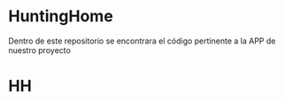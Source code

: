 # HuntingHome
Dentro de este repositorio se encontrara el código pertinente a la APP de nuestro proyecto
# HH
